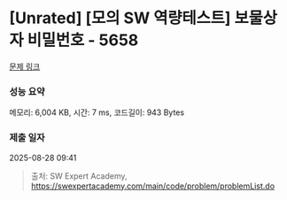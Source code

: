 # [Unrated] [모의 SW 역량테스트] 보물상자 비밀번호 - 5658 

[문제 링크](https://swexpertacademy.com/main/code/problem/problemDetail.do?contestProbId=AWXRUN9KfZ8DFAUo) 

### 성능 요약

메모리: 6,004 KB, 시간: 7 ms, 코드길이: 943 Bytes

### 제출 일자

2025-08-28 09:41



> 출처: SW Expert Academy, https://swexpertacademy.com/main/code/problem/problemList.do